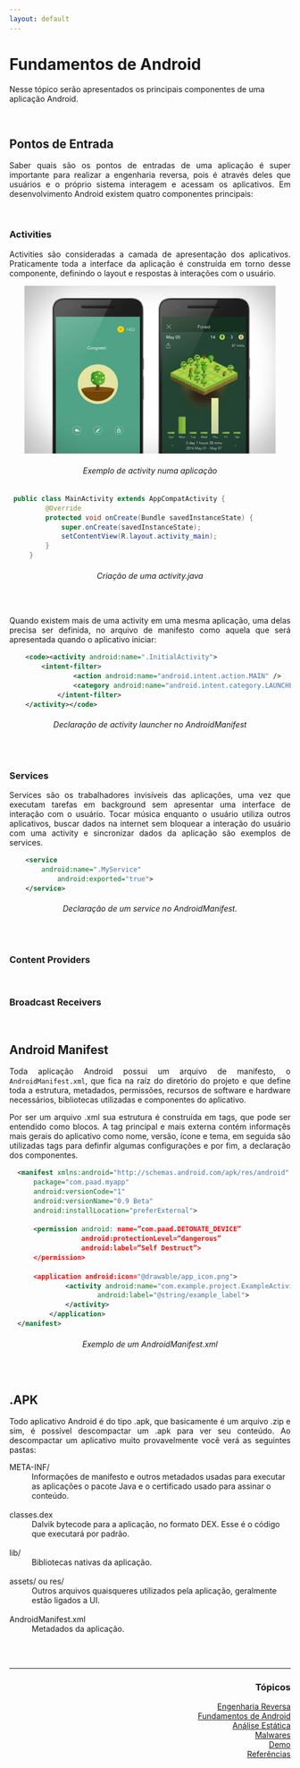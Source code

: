 ```yaml
---
layout: default
---
```


<h1>Fundamentos de Android</h1>
<p>Nesse tópico serão apresentados os principais componentes de uma aplicação Android.</p>
 
<br>
<h2>Pontos de Entrada</h2>
<p align="justify">Saber quais são os pontos de entradas de uma aplicação é super importante para realizar a engenharia reversa, 
	pois é através deles que usuários e o próprio sistema interagem e acessam os aplicativos. 
	Em desenvolvimento Android existem quatro componentes principais:</p>

<br>
<h3>Activities</h3>
<p align="justify">Activities são consideradas a camada de apresentação dos aplicativos. Praticamente toda a interface da aplicação é construída em torno desse componente, definindo o layout e respostas à interações com o usuário.</p>
 
<p style="text-align:center;"><img src="./images/forest-app.jpg" width="450" height="300" /></p>
<h6 align="center">Exemplo de activity numa aplicação</h6>
  
   ```java
   	public class MainActivity extends AppCompatActivity {
			@Override
			protected void onCreate(Bundle savedInstanceState) {
				super.onCreate(savedInstanceState);
				setContentView(R.layout.activity_main);
			}
		}
   ```
<h6 align="center">Criação de uma activity.java</h6>
<br>
<p align="justify">Quando existem mais de uma activity em uma mesma aplicação, uma delas precisa ser definida, no arquivo de manifesto como aquela que será apresentada quando o aplicativo iniciar:</p>

```xml
	<code><activity android:name=".InitialActivity">
	  	<intent-filter>
    	  		<action android:name="android.intent.action.MAIN" />
        		<category android:name="android.intent.category.LAUNCHER" />
    		</intent-filter>
  	</activity></code>
```
<h6 align="center">Declaração de activity launcher no AndroidManifest</h6>

<br>
<h3>Services</h3>
<p align="justify">Services são os trabalhadores invisíveis das aplicações, uma vez que executam tarefas em background sem apresentar uma interface de interação com o usuário. Tocar música enquanto o usuário utiliza outros aplicativos, buscar dados na internet sem bloquear a interação do usuário com uma activity e sincronizar dados da aplicação são exemplos de services.</p>

```xml
	<service 
		android:name=".MyService"
         	android:exported="true">
	</service>
```
<h6 align="center">Declaração de um service no AndroidManifest.</h6>

<br>
<h3>Content Providers</h3>

<br>
<h3>Broadcast Receivers</h3>

<br>
<h2>Android Manifest</h2>
  <p align="justify">Toda aplicação Android possui um arquivo de manifesto, o <code class="language-plaintext highlighter-rouge">AndroidManifest.xml</code>, que fica na raíz do diretório do projeto e que define toda a estrutura, metadados, permissões, recursos de software e hardware necessários, bibliotecas utilizadas e componentes do aplicativo.</p>
  <p align="justify">Por ser um arquivo .xml sua estrutura é construída em tags, que pode ser entendido como blocos. A tag principal e mais externa contém informaçẽs mais gerais do aplicativo como nome, versão, ícone e tema, em seguida são utilizadas tags para definfir algumas configurações e por fim, a declaração dos componentes.</p>
  
  ```xml
	<manifest xmlns:android="http://schemas.android.com/apk/res/android"
		package="com.paad.myapp"
		android:versionCode="1"
		android:versionName="0.9 Beta"
		android:installLocation="preferExternal">
		
		<permission android: name=”com.paad.DETONATE_DEVICE”
            		android:protectionLevel=“dangerous”
            		android:label=”Self Destruct”>
		</permission>
		
		<application android:icon="@drawable/app_icon.png">
        		<activity android:name="com.example.project.ExampleActivity"
                  		android:label="@string/example_label">
        		</activity>
    		</application>
	</manifest>
  ```
  <h6 align="center">Exemplo de um AndroidManifest.xml</h6>
  
<br>
<h2>.APK</h2>
<p align="justify">Todo aplicativo Android é do tipo .apk, que basicamente é um arquivo .zip e sim, é possível descompactar um .apk para ver seu conteúdo. Ao descompactar um aplicativo muito provavelmente você verá as seguintes pastas:</p>

<dl>
	<dt>META-INF/</dt>
	<dd>Informações de manifesto e outros metadados usadas para executar as aplicações o pacote Java e o certificado usado para assinar o conteúdo.</dd>
	<br><dt>classes.dex</dt>
	<dd>Dalvik bytecode para a aplicação, no formato DEX. Esse é o código que executará por padrão.</dd>
	<br><dt>lib/</dt>
	<dd>Bibliotecas nativas da aplicação.</dd>
	<br><dt>assets/ ou res/</dt>
	<dd>Outros arquivos quaisqueres utilizados pela aplicação, geralmente estão ligados a UI.</dd>
	<br><dt>AndroidManifest.xml</dt>
	<dd>Metadados da aplicação.</dd>
</dl>
  
<br><br>
<hr />
<h3 align="right">Tópicos</h3>
<ul align="right">
  <a href="https://darknenblack.github.io/RevEng-Android/">Engenharia Reversa</a><br>
  <a href="https://darknenblack.github.io/RevEng-Android/fundamentos.html">Fundamentos de Android</a><br>
  <a href="https://darknenblack.github.io/RevEng-Android/estatica.html">Análise Estática</a><br>
  <a href="https://darknenblack.github.io/RevEng-Android/malware.html">Malwares</a><br>
  <a href="https://darknenblack.github.io/RevEng-Android/demo.html">Demo</a><br>
  <a href="https://darknenblack.github.io/RevEng-Android/ref.html">Referências</a><br>
</ul>
